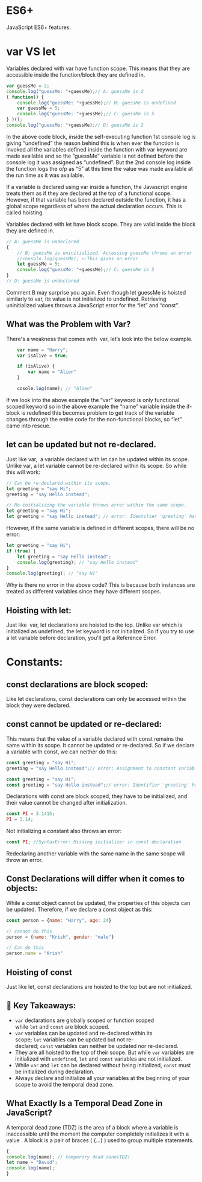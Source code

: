 # ES6+
JavaScript ES6+ features.

# var VS let
Variables declared with var have function scope. This means that they are accessible inside the function/block they are defined in.

```javascript
var guessMe = 2;
console.log("guessMe: "+guessMe);// A: guessMe is 2
( function() {
    console.log("guessMe: "+guessMe);// B: guessMe is undefined
    var guessMe = 5;
    console.log("guessMe: "+guessMe);// C: guessMe is 5
} )();
console.log("guessMe: "+guessMe);// D: guessMe is 2
```
In the above code block, inside the self-executing function 1st console log is giving “undefined” the reason behind this is when ever the function is invoked all the variables defined inside the function with var keyword are made available and so the “guessMe” variable is not defined before the console log it was assigned as “undefined”. But the 2nd console log inside the function logs the o/p as “5” at this time the value was made available at the run time as it was available.

If a variable is declared using var inside a function, the Javascript engine treats them as if they are declared at the top of a functional scope. However, if that variable has been declared outside the function, it has a global scope regardless of where the actual declaration occurs. This is called hoisting.

Variables declared with let have block scope. They are valid inside the block they are defined in.

```javascript
// A: guessMe is undeclared
{
    // B: guessMe is uninitialized. Accessing guessMe throws an error
    //console.log(guessMe); <-This gives an error
    let guessMe = 5;
    console.log("guessMe: "+guessMe);// C: guessMe is 5
}
// D: guessMe is undeclared
```
Comment B may surprise you again. Even though let guessMe is hoisted similarly to var, its value is not initialized to undefined. Retrieving uninitialized values throws a JavaScript error for the “let” and “const”.

## What was the Problem with Var?
There's a weakness that comes with  var, let’s look into the below example.
```javascript
    var name = "Harry";
    var isAlive = true;

    if (isAlive) {
        var name = "Alien"
    }

    cosole.log(name); // "Alien"
```
If we look into the above example the “var” keyword is only functional scoped keyword so in the above example the “name” variable inside the  if-block is redefined this becomes problem to get track of the variable changes through the entire code for the non-functional blocks, so “let” came into rescue.

## let can be updated but not re-declared.
Just like var,  a variable declared with let can be updated within its scope. Unlike var, a let variable cannot be re-declared within its scope. So while this will work:
```javascript
// Can be re-declared within its scope.
let greeting = "say Hi";
greeting = "say Hello instead";

// Re-initializing the variable throws error within the same scope.
let greeting = "say Hi";
let greeting = "say Hello instead"; // error: Identifier 'greeting' has already been declared
```
However, if the same variable is defined in different scopes, there will be no error:
```javascript
let greeting = "say Hi";
if (true) {
    let greeting = "say Hello instead";
    console.log(greeting); // "say Hello instead"
}
console.log(greeting); // "say Hi"
```
Why is there no error in the above code? This is because both instances are treated as different variables since they have different scopes.

## Hoisting with let:
Just like  var, let declarations are hoisted to the top. Unlike var which is initialized as undefined, the let keyword is not initialized. So if you try to use a let variable before declaration, you'll get a Reference Error.

# Constants:

## const declarations are block scoped:
Like let declarations, const declarations can only be accessed within the block they were declared.

## const cannot be updated or re-declared:
This means that the value of a variable declared with const remains the same within its scope. It cannot be updated or re-declared. So if we declare a variable with const, we can neither do this:

```javascript
const greeting = "say Hi";
greeting = "say Hello instead";// error: Assignment to constant variable.

const greeting = "say Hi";
const greeting = "say Hello instead";// error: Identifier 'greeting' has already been declared
```

Declarations with const are block scoped, they have to be initialized, and their value cannot be changed after initialization.
```javascript
const PI = 3.1415;
PI = 3.14;
```
Not initializing a constant also throws an error:
```javascript
const PI; //SyntaxError: Missing initializer in const declaration
````
Redeclaring another variable with the same name in the same scope will throw an error.

## Const Declarations will differ when it comes to objects:
While a const object cannot be updated, the properties of this objects can be updated. Therefore, if we declare a const object as this:

```javascript
const person = {name: "Harry", age: 24}

// cannot do this
person = {name: "Krish", gender: "male"}

// Can do this
person.name = "Krish"
````

## Hoisting of const
Just like let, const declarations are hoisted to the top but are not initialized.

## 🔑 Key Takeaways:
- `var` declarations are globally scoped or function scoped while `let` and `const` are block scoped.
- `var` variables can be updated and re-declared within its scope; `let` variables can be updated but not re-declared; `const` variables can neither be updated nor re-declared.
- They are all hoisted to the top of their scope. But while `var` variables are initialized with `undefined`, `let` and `const` variables are not initialized.
- While `var` and `let` can be declared without being initialized, `const` must be initialized during declaration.
- Always declare and initialize all your variables at the beginning of your scope to avoid the temporal dead zone.


## What Exactly Is a Temporal Dead Zone in JavaScript?
A temporal dead zone (TDZ) is the area of a block where a variable is inaccessible until the moment the computer completely initializes it with a value
. A block is a pair of braces ( {...} ) used to group multiple statements.
```javascript
{
console.log(name); // temperory dead zone(TDZ)
let name = "David";
console.log(name);
}
```
